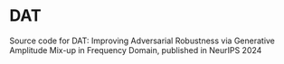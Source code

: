# DAT
Source code for DAT: Improving Adversarial Robustness via Generative Amplitude Mix-up in Frequency Domain, published in NeurIPS 2024
